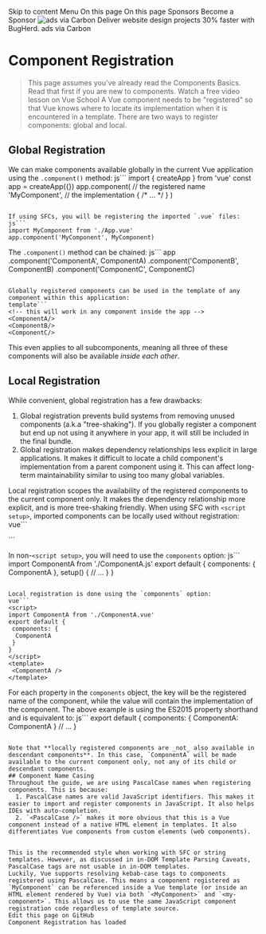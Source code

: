 Skip to content
Menu
On this page 
On this page
Sponsors
Become a Sponsor
![ads via Carbon](https://srv.carbonads.net/static/30242/85667655a8fb1f977c0d7c679f04fefb8240dc9a) Deliver website design projects 30% faster with BugHerd.  ads via Carbon
# Component Registration ​
> This page assumes you've already read the Components Basics. Read that first if you are new to components.
Watch a free video lesson on Vue School
A Vue component needs to be "registered" so that Vue knows where to locate its implementation when it is encountered in a template. There are two ways to register components: global and local.
## Global Registration ​
We can make components available globally in the current Vue application using the `.component()` method:
js```
import { createApp } from 'vue'
const app = createApp({})
app.component(
 // the registered name
 'MyComponent',
 // the implementation
 {
  /* ... */
 }
)
```

If using SFCs, you will be registering the imported `.vue` files:
js```
import MyComponent from './App.vue'
app.component('MyComponent', MyComponent)
```

The `.component()` method can be chained:
js```
app
 .component('ComponentA', ComponentA)
 .component('ComponentB', ComponentB)
 .component('ComponentC', ComponentC)
```

Globally registered components can be used in the template of any component within this application:
template```
<!-- this will work in any component inside the app -->
<ComponentA/>
<ComponentB/>
<ComponentC/>
```

This even applies to all subcomponents, meaning all three of these components will also be available _inside each other_.
## Local Registration ​
While convenient, global registration has a few drawbacks:
  1. Global registration prevents build systems from removing unused components (a.k.a "tree-shaking"). If you globally register a component but end up not using it anywhere in your app, it will still be included in the final bundle.
  2. Global registration makes dependency relationships less explicit in large applications. It makes it difficult to locate a child component's implementation from a parent component using it. This can affect long-term maintainability similar to using too many global variables.


Local registration scopes the availability of the registered components to the current component only. It makes the dependency relationship more explicit, and is more tree-shaking friendly.
When using SFC with `<script setup>`, imported components can be locally used without registration:
vue```
<script setup>
import ComponentA from './ComponentA.vue'
</script>
<template>
 <ComponentA />
</template>
```

In non-`<script setup>`, you will need to use the `components` option:
js```
import ComponentA from './ComponentA.js'
export default {
 components: {
  ComponentA
 },
 setup() {
  // ...
 }
}
```

Local registration is done using the `components` option:
vue```
<script>
import ComponentA from './ComponentA.vue'
export default {
 components: {
  ComponentA
 }
}
</script>
<template>
 <ComponentA />
</template>
```

For each property in the `components` object, the key will be the registered name of the component, while the value will contain the implementation of the component. The above example is using the ES2015 property shorthand and is equivalent to:
js```
export default {
 components: {
  ComponentA: ComponentA
 }
 // ...
}
```

Note that **locally registered components are _not_ also available in descendant components**. In this case, `ComponentA` will be made available to the current component only, not any of its child or descendant components.
## Component Name Casing ​
Throughout the guide, we are using PascalCase names when registering components. This is because:
  1. PascalCase names are valid JavaScript identifiers. This makes it easier to import and register components in JavaScript. It also helps IDEs with auto-completion.
  2. `<PascalCase />` makes it more obvious that this is a Vue component instead of a native HTML element in templates. It also differentiates Vue components from custom elements (web components).


This is the recommended style when working with SFC or string templates. However, as discussed in in-DOM Template Parsing Caveats, PascalCase tags are not usable in in-DOM templates.
Luckily, Vue supports resolving kebab-case tags to components registered using PascalCase. This means a component registered as `MyComponent` can be referenced inside a Vue template (or inside an HTML element rendered by Vue) via both `<MyComponent>` and `<my-component>`. This allows us to use the same JavaScript component registration code regardless of template source.
Edit this page on GitHub
Component Registration has loaded
